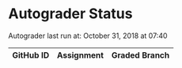 # Autograder Status
Autograder last run at: October 31, 2018 at 07:40

| GitHub ID | Assignment | Graded Branch |
|-----------|------------|---------------|
